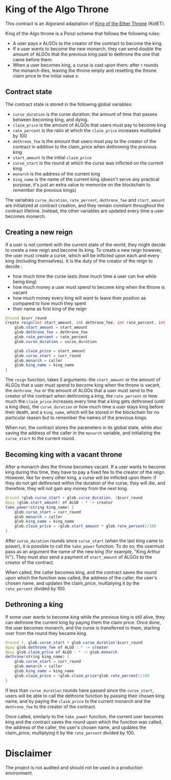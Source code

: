 # King of the Algo Throne 

This contract is an Algorand adaptation of [King of the Ether Throne](https://www.kingoftheether.com/thrones/kingoftheether/index.html) (KotET).

King of the Algo throne is a Ponzi scheme that follows the following rules:

- A user pays $x$ ALGOs to the creator of the contract to become the king.
- If a user wants to become the new monarch, they can send double the amount of ALGOs that the previous king paid to dethrone the one that came before them.
- When a user becomes king, a curse is cast upon them: after $r$ rounds the monarch dies, leaving the throne empty and resetting the throne claim price to the initial value $x$. 

## Contract state

The contract state is stored in the following global variables:

- `curse_duration` is the curse duration: the amount of time that passes between becoming king, and dying.
- `claim_price` is the amount of ALGOs that users must pay to become king
- `rate_percent` is the ratio at which the `claim_price` increases multiplied by 100
- `dethrone_fee` is the amount that users must pay to the creator of the contract in addition to the claim_price when dethroning the previous king 
- `start_amount` is the initial `claim_price`
- `curse_start` is the round at which the curse was inflicted on the current king
- `monarch` is the address of the current king
- `king_name` is the name of the current king (doesn't serve any practical purpose, it's just an extra value to memorize on the blockchain to remember the previous kings)

The variables `curse_duration`, `rate_percent`, `dethrone_fee` and `start_amount` are initialized at contract creation, and they remain constant throughout the contract lifetime. Instead, the other variables are updated every time a user becomes monarch.

## Creating a new reign

If a user is not content with the current state of the world, they might decide to create a new reign and become its king. To create a new reign however, the user must create a curse, which will be inflicted upon each and every king (including themselves). It is the duty of the creator of the reign to decide :

- how much time the curse lasts (how much time a user can live while being king) 
- how much money a user must spend to become king when the throne is vacant
- how much money every king will want to leave their position as compared to how much they spent
- their name as first king of the reign

```java
@round $curr_round
Create reign(int start_amount, int dethrone_fee, int rate_percent, int curse_duration, string king_name) {
	glob.start_amount = start_amount
	glob.dethrone_fee = dethrone_fee
	glob.rate_percent = rate_percent
	glob.curse_duration = curse_duration

	glob.claim_price = start_amount
	glob.curse_start = curr_round
	glob.monarch = caller
	glob.king_name = king_name
}
```

The `reign` function, takes 5 arguments: the `start_amount` or the amount of ALGOs that a user must spend to become king when the throne is vacant, the `dethrone_fee` or the amount of ALGOs that a user must send to the creator of the contract when dethroning a king, the `rate_percent` or how much the `claim_price` increases every time that a king gets dethroned (until a king dies), the `curse_duration` or how much time a user stays king before their death, and a `king_name`, which will be stored in the blockchain for no particular reason but to remember the names of the previous kings. 

When run, the contract stores the parameters in its global state, while also saving the address of the caller in the `monarch` variable, and initializing the `curse_start` to the current round.

## Becoming king with a vacant throne

After a monarch dies the throne becomes vacant. If a user wants to become king during this time, they have to pay a fixed fee to the creator of the reign. However, like for every other king, a curse will be inflicted upon them: if they do not get dethroned within the duration of the curse, they will die, and therefore, they will not gain any money from the next king. 

```java
@round (glob.curse_start + glob.curse_duration, )$curr_round
@pay (glob.start_amount) of ALGO : * -> creator
take_power(string king_name) {
	glob.curse_start = curr_round
	glob.monarch = caller
	glob.king_name = king_name
	glob.claim_price = (glob.start_amount * glob.rate_percent)/100
}
```

After `curse_duration` rounds since `curse_start` (when the last king came to power), it is possible to call the `take_power` function. To do so, the usermust pass as an argument the name of the new king (for example, "King Arthur IV"). They must also send a payment of `start_amount` of ALGOs to the creator of the contract.

When called, the caller becomes king, and the contract saves the round upon which the function was called, the address of the caller, the user's chosen name, and updates the claim_price, multiplying it by the `rate_percent` divided by 100.

## Dethroning a king

If some user wants to become king while the previous king is still alive, they can dethrone the current king by paying them the claim price. Once done, the user becomes monarch, and the curse is transferred to them, starting over from the round they became king.

```java
@round (, glob.curse_start + glob.curse_duration)$curr_round
@pay glob.dethrone_fee of ALGO : * -> creator
@pay glob.claim_price of ALGO : * -> glob.monarch
dethrone(string king_name) {
	glob.curse_start = curr_round
	glob.monarch = caller
	glob.king_name = king_name
	glob.claim_price = (glob.claim_price*glob.rate_percent)/100
}
```

If less than `curse_duration` rounds have passed since the `curse_start`, users will be able to call the dethrone function by passing their chosen king name, and by paying the `claim_price` to the current monarch and the `dethrone_fee` to the creator of the contract. 

Once called, similarly to the `take_power` function, the current user becomes king and the contract saves the round upon which the function was called, the address of the caller, the user's chosen name, and updates the claim_price, multiplying it by the `rate_percent` divided by 100.

# Disclaimer

The project is not audited and should not be used in a production environment.
